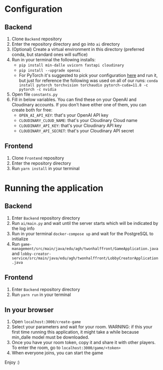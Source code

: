 # Configuration
## Backend
1. Clone `Backend` repository
2. Enter the repository directory and go into `ai` directory
3. (Optional) Create a virtual environment in this directory (preferred conda, but standard ones will suffice)
4. Run in your terminal the following installs:
   - `pip install min-dalle uvicorn fastapi cloudinary`
   - `pip install --upgrade openai`
   - For PyTorch it's suggested to pick your configuration [here](https://pytorch.org/get-started/locally/) and run it, but just for reference the following was used on all of our runs: `conda install pytorch torchvision torchaudio pytorch-cuda=11.8 -c pytorch -c nvidia`
5. Open file `constants.py`
6. Fill in below variables. You can find these on your OpenAI and Cloudinary accounts. If you don't have either one of them, you can create both for free:
    - `OPEN_AI_API_KEY`: that's your OpenAI API key
    - `CLOUDINARY_CLOUD_NAME`: that's your Cloudinary Cloud name
    - `CLOUDINARY_API_KEY`: that's your Cloudinary API key
    - `CLOUDINARY_API_SECRET`: that's your Cloudinary API secret

## Frontend
1. Clone `Frontend` repository
2. Enter the repository directory
3. Run `yarn install` in your terminal

# Running the application
## Backend
1. Enter `Backend` repository directory
2. Run `ai/main.py` and wait until the server starts which will be indicated by the log info
3. Run in your terminal `docker-compose up` and wait for the PostgreSQL to initialize
4. Run `game-management/src/main/java/edu/agh/twonhalffront/GameApplication.java` and `lobby-creator-service/src/main/java/edu/agh/twonhalffront/LobbyCreatorApplication.java`

## Frontend
1. Enter `Backend` repository directory
2. Run `yarn run` in your terminal

## In your browser
1. Open `localhost:3000/create-game`
2. Select your parameters and wait for your room. WARNING: if this your first time running this application, it might take a while because min_dalle model must be downloaded.
3. Once you have your room token, copy it and share it with other players. To enter the room, go to `localhost:3000/game/<token>`
4. When everyone joins, you can start the game

Enjoy :)
